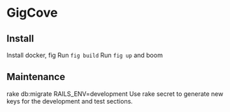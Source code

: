 GigCove
=======

## Install
Install docker, fig
Run `fig build`
Run `fig up` and boom



## Maintenance
rake db:migrate RAILS_ENV=development
Use rake secret to generate new keys for the development and test sections.
